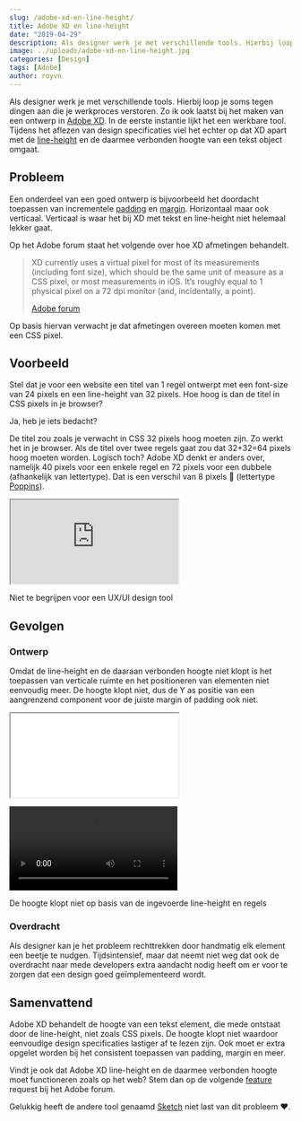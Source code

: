 ```yaml
---
slug: /adobe-xd-en-line-height/
title: Adobe XD en line-height
date: "2019-04-29"
description: Als designer werk je met verschillende tools. Hierbij loop je soms tegen dingen aan die je...
image: ../uploads/adobe-xd-en-line-height.jpg
categories: [Design]
tags: [Adobe]
author: royvn
---
```


Als designer werk je met verschillende tools. Hierbij loop je soms tegen dingen aan die je werkproces verstoren. Zo ik ook laatst bij het maken van een ontwerp in [Adobe XD](https://www.adobe.com/nl/products/xd.html). In de eerste instantie lijkt het een werkbare tool. Tijdens het aflezen van design specificaties viel het echter op dat XD apart met de [line-height](https://developer.mozilla.org/en-US/docs/Web/CSS/line-height) en de daarmee verbonden hoogte van een tekst object omgaat.

## Probleem

Een onderdeel van een goed ontwerp is bijvoorbeeld het doordacht toepassen van incrementele [padding](https://developer.mozilla.org/en-US/docs/Web/CSS/padding) en [margin](https://developer.mozilla.org/en-US/docs/Web/CSS/margin). Horizontaal maar ook verticaal. Verticaal is waar het bij XD met tekst en line-height niet helemaal lekker gaat.

Op het Adobe forum staat het volgende over hoe XD afmetingen behandelt.

> XD currently uses a virtual pixel for most of its measurements (including font size), which should be the same unit of measure as a CSS pixel, or most measurements in iOS. It’s roughly equal to 1 physical pixel on a 72 dpi monitor (and, incidentally, a point).
>
> [Adobe forum](https://forums.adobe.com/thread/2140211)

Op basis hiervan verwacht je dat afmetingen overeen moeten komen met een CSS pixel.

## Voorbeeld

Stel dat je voor een website een titel van 1 regel ontwerpt met een font-size van 24 pixels en een line-height van 32 pixels. Hoe hoog is dan de titel in CSS pixels in je browser?

Ja, heb je iets bedacht?

De titel zou zoals je verwacht in CSS 32 pixels hoog moeten zijn. Zo werkt het in je browser. Als de titel over twee regels gaat zou dat 32+32=64 pixels hoog moeten worden. Logisch toch? Adobe XD denkt er anders over, namelijk 40 pixels voor een enkele regel en 72 pixels voor een dubbele (afhankelijk van lettertype). Dat is een verschil van 8 pixels 😬 (lettertype [Poppins](https://fonts.google.com/specimen/Poppins)).

<div class="holder holder--16x9">
  <iframe class="holder__embed" src="https://giphy.com/embed/pPhyAv5t9V8djyRFJH"></iframe>
</div>

Niet te begrijpen voor een UX/UI design tool

## Gevolgen

### Ontwerp

Omdat de line-height en de daaraan verbonden hoogte niet klopt is het toepassen van verticale ruimte en het positioneren van elementen niet eenvoudig meer. De hoogte klopt niet, dus de Y as positie van een aangrenzend component voor de juiste margin of padding ook niet.

<div class="holder holder--16-9">
  <iframe class="holder__embed" src="../uploads/adobe-xd-line-height-issue.mp4"></iframe>
</div>

<video controls playsinline src="./public/static/adobe-xd-line-height-issue.mp4"></video>

De hoogte klopt niet op basis van de ingevoerde line-height en regels

### Overdracht

Als designer kan je het probleem rechttrekken door handmatig elk element een beetje te nudgen. Tijdsintensief, maar dat neemt niet weg dat ook de overdracht naar mede developers extra aandacht nodig heeft om er voor te zorgen dat een design goed geïmplementeerd wordt.

## Samenvattend

Adobe XD behandelt de hoogte van een tekst element, die mede ontstaat door de line-height, niet zoals CSS pixels. De hoogte klopt niet waardoor eenvoudige design specificaties lastiger af te lezen zijn. Ook moet er extra opgelet worden bij het consistent toepassen van padding, margin en meer.

Vindt je ook dat Adobe XD line-height en de daarmee verbonden hoogte moet functioneren zoals op het web? Stem dan op de volgende [feature](https://adobexd.uservoice.com/forums/353007-adobe-xd-feature-requests/suggestions/13813872-line-height-should-function-as-it-does-on-the-web) request bij het Adobe forum.

Gelukkig heeft de andere tool genaamd [Sketch](https://www.sketch.com/) niet last van dit probleem ❤️.
